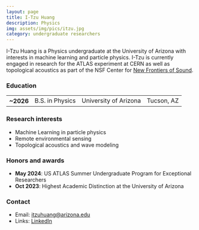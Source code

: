 ```yaml
---
layout: page
title: I-Tzu Huang
description: Physics
img: assets/img/pics/itzu.jpg
category: undergraduate researchers
---
```


I-Tzu Huang is a Physics undergraduate at the University of Arizona with interests in machine learning and particle physics. I-Tzu is currently engaged in research for the ATLAS experiment at CERN as well as topological acoustics as part of the NSF Center for [New Frontiers of Sound](https://newfos.arizona.edu/).

### Education

<div class="table-responsive">
    <table class="table table-sm table-borderless">
        <tr>
            <th scope="row">~2026</th>
            <td>B.S. in Physics</td>
            <td>University of Arizona</td>
            <td align ="right">Tucson, AZ</td>
        </tr>
    </table>
</div>

### Research interests

- Machine Learning in particle physics
- Remote environmental sensing
- Topological acoustics and wave modeling

### Honors and awards 

- **May 2024**: US ATLAS Summer Undergraduate Program for Exceptional Researchers
- **Oct 2023**: Highest Academic Distinction at the University of Arizona

### Contact

- Email: itzuhuang@arizona.edu
- Links: [LinkedIn](https://linkedin.com/in/i-tzu-huang-23393b245)
